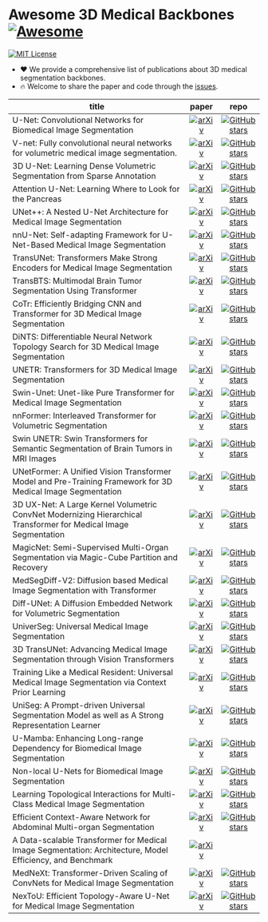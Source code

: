 # Awesome 3D Medical Backbones [![Awesome](https://awesome.re/badge.svg)](https://awesome.re)

[![MIT License](https://img.shields.io/badge/license-MIT-green.svg)](https://opensource.org/licenses/MIT)

- ❤ We provide a comprehensive list of publications about 3D medical segmentation backbones.
- 🔥 Welcome to share the paper and code through the [issues](https://github.com/MrGiovanni/SuPreM/issues/1).

| **title** | **paper** | **repo** |
|-----------|:--------:|:---------:|
| U-Net: Convolutional Networks for Biomedical Image Segmentation | [![arXiv](https://img.shields.io/badge/arXiv-1505.04597-b31b1b.svg)](http://arxiv.org/abs/1505.04597) | [![GitHub stars](https://img.shields.io/github/stars/qubvel/segmentation_models.pytorch.svg?logo=github&label=Stars)](https://github.com/qubvel/segmentation_models.pytorch) |
| V-net: Fully convolutional neural networks for volumetric medical image segmentation. | [![arXiv](https://img.shields.io/badge/arXiv-1606.04797-b31b1b.svg)](http://arxiv.org/abs/1606.04797) | [![GitHub stars](https://img.shields.io/github/stars/faustomilletari/VNet.svg?logo=github&label=Stars)](https://github.com/faustomilletari/VNet) |
| 3D U-Net: Learning Dense Volumetric Segmentation from Sparse Annotation | [![arXiv](https://img.shields.io/badge/arXiv-1606.06650-b31b1b.svg)](http://arxiv.org/abs/1606.06650) | [![GitHub stars](https://img.shields.io/github/stars/wolny/pytorch-3dunet.svg?logo=github&label=Stars)](https://github.com/wolny/pytorch-3dunet) |
| Attention U-Net: Learning Where to Look for the Pancreas | [![arXiv](https://img.shields.io/badge/arXiv-1804.03999-b31b1b.svg)](http://arxiv.org/abs/1804.03999) | [![GitHub stars](https://img.shields.io/github/stars/ozan-oktay/Attention-Gated-Networks.svg?logo=github&label=Stars)](https://github.com/ozan-oktay/Attention-Gated-Networks) |
| UNet++: A Nested U-Net Architecture for Medical Image Segmentation | [![arXiv](https://img.shields.io/badge/arXiv-1807.10165-b31b1b.svg)](http://arxiv.org/abs/1807.10165) | [![GitHub stars](https://img.shields.io/github/stars/MrGiovanni/UNetPlusPlus?tab=readme-ov-file.svg?logo=github&label=Stars)](https://github.com/MrGiovanni/UNetPlusPlus?tab=readme-ov-file) |
| nnU-Net: Self-adapting Framework for U-Net-Based Medical Image Segmentation | [![arXiv](https://img.shields.io/badge/arXiv-1809.10486-b31b1b.svg)](http://arxiv.org/abs/1809.10486) | [![GitHub stars](https://img.shields.io/github/stars/MIC-DKFZ/nnUNet.svg?logo=github&label=Stars)](https://github.com/MIC-DKFZ/nnUNet) |
| TransUNet: Transformers Make Strong Encoders for Medical Image Segmentation | [![arXiv](https://img.shields.io/badge/arXiv-2102.04306-b31b1b.svg)](http://arxiv.org/abs/2102.04306) | [![GitHub stars](https://img.shields.io/github/stars/Beckschen/TransUNet.svg?logo=github&label=Stars)](https://github.com/Beckschen/TransUNet) |
| TransBTS: Multimodal Brain Tumor Segmentation Using Transformer | [![arXiv](https://img.shields.io/badge/arXiv-2103.04430-b31b1b.svg)](http://arxiv.org/abs/2103.04430) | [![GitHub stars](https://img.shields.io/github/stars/Rubics-Xuan/TransBTS.svg?logo=github&label=Stars)](https://github.com/Rubics-Xuan/TransBTS) |
| CoTr: Efficiently Bridging CNN and Transformer for 3D Medical Image Segmentation | [![arXiv](https://img.shields.io/badge/arXiv-2103.03024-b31b1b.svg)](http://arxiv.org/abs/2103.03024) | [![GitHub stars](https://img.shields.io/github/stars/YtongXie/CoTr.svg?logo=github&label=Stars)](https://github.com/YtongXie/CoTr) |
| DiNTS: Differentiable Neural Network Topology Search for 3D Medical Image Segmentation | [![arXiv](https://img.shields.io/badge/arXiv-2103.15954-b31b1b.svg)](http://arxiv.org/abs/2103.15954) | [![GitHub stars](https://img.shields.io/github/stars/Project-MONAI/research-contributions.svg?logo=github&label=Stars)](https://github.com/Project-MONAI/research-contributions/tree/main/DiNTS) |
| UNETR: Transformers for 3D Medical Image Segmentation | [![arXiv](https://img.shields.io/badge/arXiv-2103.10504-b31b1b.svg)](http://arxiv.org/abs/2103.10504) | [![GitHub stars](https://img.shields.io/github/stars/Project-MONAI/research-contributions.svg?logo=github&label=Stars)](https://github.com/Project-MONAI/research-contributions/tree/main/UNETR) |
| Swin-Unet: Unet-like Pure Transformer for Medical Image Segmentation | [![arXiv](https://img.shields.io/badge/arXiv-2105.05537-b31b1b.svg)](http://arxiv.org/abs/2105.05537) | [![GitHub stars](https://img.shields.io/github/stars/HuCaoFighting.svg?logo=github&label=Stars)](https://github.com/HuCaoFighting/Swin-Unet/tree/main) |
| nnFormer: Interleaved Transformer for Volumetric Segmentation | [![arXiv](https://img.shields.io/badge/arXiv-2109.03201-b31b1b.svg)](http://arxiv.org/abs/2109.03201) | [![GitHub stars](https://img.shields.io/github/stars/282857341/nnFormer.svg?logo=github&label=Stars)](https://github.com/282857341/nnFormer) |
| Swin UNETR: Swin Transformers for Semantic Segmentation of Brain Tumors in MRI Images | [![arXiv](https://img.shields.io/badge/arXiv-2201.01266-b31b1b.svg)](http://arxiv.org/abs/2201.01266) | [![GitHub stars](https://img.shields.io/github/stars/Project-MONAI/research-contributions.svg?logo=github&label=Stars)](https://github.com/Project-MONAI/research-contributions/tree/main/SwinUNETR) |
| UNetFormer: A Unified Vision Transformer Model and Pre-Training Framework for 3D Medical Image Segmentation | [![arXiv](https://img.shields.io/badge/arXiv-2204.00631-b31b1b.svg)](http://arxiv.org/abs/2204.00631) | [![GitHub stars](https://img.shields.io/github/stars/Project-MONAI/research-contributions.svg?logo=github&label=Stars)](https://github.com/Project-MONAI/research-contributions) |
| 3D UX-Net: A Large Kernel Volumetric ConvNet Modernizing Hierarchical Transformer for Medical Image Segmentation | [![arXiv](https://img.shields.io/badge/arXiv-2209.15076-b31b1b.svg)](http://arxiv.org/abs/2209.15076) | [![GitHub stars](https://img.shields.io/github/stars/MASILab/3DUX-Net.svg?logo=github&label=Stars)](https://github.com/MASILab/3DUX-Net) |
| MagicNet: Semi-Supervised Multi-Organ Segmentation via Magic-Cube Partition and Recovery | [![arXiv](https://img.shields.io/badge/arXiv-2212.14310-b31b1b.svg)](http://arxiv.org/abs/2212.14310) | [![GitHub stars](https://img.shields.io/github/stars/DeepMed-Lab-ECNU/MagicNet.svg?logo=github&label=Stars)](https://github.com/DeepMed-Lab-ECNU/MagicNet) |
| MedSegDiff-V2: Diffusion based Medical Image Segmentation with Transformer | [![arXiv](https://img.shields.io/badge/arXiv-2301.11798-b31b1b.svg)](http://arxiv.org/abs/2301.11798) | [![GitHub stars](https://img.shields.io/github/stars/KidsWithTokens/MedSegDiff.svg?logo=github&label=Stars)](https://github.com/KidsWithTokens/MedSegDiff) |
| Diff-UNet: A Diffusion Embedded Network for Volumetric Segmentation | [![arXiv](https://img.shields.io/badge/arXiv-2303.10326-b31b1b.svg)](http://arxiv.org/abs/2303.10326) | [![GitHub stars](https://img.shields.io/github/stars/ge-xing/Diff-UNet.svg?logo=github&label=Stars)](https://github.com/ge-xing/Diff-UNet) |
| UniverSeg: Universal Medical Image Segmentation | [![arXiv](https://img.shields.io/badge/arXiv-2304.06131-b31b1b.svg)](http://arxiv.org/abs/2304.06131) | [![GitHub stars](https://img.shields.io/github/stars/JJGO/UniverSeg.svg?logo=github&label=Stars)](https://github.com/JJGO/UniverSeg) |
| 3D TransUNet: Advancing Medical Image Segmentation through Vision Transformers | [![arXiv](https://img.shields.io/badge/arXiv-2310.07781-b31b1b.svg)](http://arxiv.org/abs/2310.07781) | [![GitHub stars](https://img.shields.io/github/stars/Beckschen/3D-TransUNet.svg?logo=github&label=Stars)](https://github.com/Beckschen/3D-TransUNet) |
| Training Like a Medical Resident: Universal Medical Image Segmentation via Context Prior Learning | [![arXiv](https://img.shields.io/badge/arXiv-2306.02416-b31b1b.svg)](http://arxiv.org/abs/2306.02416) | [![GitHub stars](https://img.shields.io/github/stars/yhygao/universal-medical-image-segmentation.svg?logo=github&label=Stars)](https://github.com/yhygao/universal-medical-image-segmentation) |
| UniSeg: A Prompt-driven Universal Segmentation Model as well as A Strong Representation Learner | [![arXiv](https://img.shields.io/badge/arXiv-2304.03493-b31b1b.svg)](http://arxiv.org/abs/2304.03493) | [![GitHub stars](https://img.shields.io/github/stars/yeerwen/UniSeg.svg?logo=github&label=Stars)](https://github.com/yeerwen/UniSeg) |
| U-Mamba: Enhancing Long-range Dependency for Biomedical Image Segmentation | [![arXiv](https://img.shields.io/badge/arXiv-2401.04722-b31b1b.svg)](http://arxiv.org/abs/2401.04722) | [![GitHub stars](https://img.shields.io/github/stars/bowang-lab/U-Mamba.svg?logo=github&label=Stars)](https://github.com/bowang-lab/U-Mamba) |
| Non-local U-Nets for Biomedical Image Segmentation | [![arXiv](https://img.shields.io/badge/arXiv-1812.04103-b31b1b.svg)](http://arxiv.org/abs/1812.04103) | [![GitHub stars](https://img.shields.io/github/stars/divelab/Non-local-U-Nets.svg?logo=github&label=Stars)](https://github.com/divelab/Non-local-U-Nets) |
| Learning Topological Interactions for Multi-Class Medical Image Segmentation | [![arXiv](https://img.shields.io/badge/arXiv-2207.09654-b31b1b.svg)](http://arxiv.org/abs/2207.09654) | [![GitHub stars](https://img.shields.io/github/stars/TopoXLab/TopoInteraction.svg?logo=github&label=Stars)](https://github.com/TopoXLab/TopoInteraction) |
| Efficient Context-Aware Network for Abdominal Multi-organ Segmentation | [![arXiv](https://img.shields.io/badge/arXiv-2109.10601-b31b1b.svg)](http://arxiv.org/abs/2109.10601) | [![GitHub stars](https://img.shields.io/github/stars/Shanghai-Aitrox-Technology/EfficientSegmentation.svg?logo=github&label=Stars)](https://github.com/Shanghai-Aitrox-Technology/EfficientSegmentation) |
| A Data-scalable Transformer for Medical Image Segmentation: Architecture, Model Efficiency, and Benchmark | [![arXiv](https://img.shields.io/badge/arXiv-2203.00131-b31b1b.svg)](http://arxiv.org/abs/2203.00131) |  |
| MedNeXt: Transformer-Driven Scaling of ConvNets for Medical Image Segmentation | [![arXiv](https://img.shields.io/badge/arXiv-2303.09975-b31b1b.svg)](https://arxiv.org/abs/2303.09975) | [![GitHub stars](https://img.shields.io/github/stars/MIC-DKFZ/MedNeXt.svg?logo=github&label=Stars)](https://github.com/MIC-DKFZ/MedNeXt) |
| NexToU: Efficient Topology-Aware U-Net for Medical Image Segmentation | [![arXiv](https://img.shields.io/badge/arXiv-2305.15911-b31b1b.svg)](https://arxiv.org/abs/2305.15911) | [![GitHub stars](https://img.shields.io/github/stars/PengchengShi1220/NexToU.svg?logo=github&label=Stars)](https://github.com/PengchengShi1220/NexToU) |
